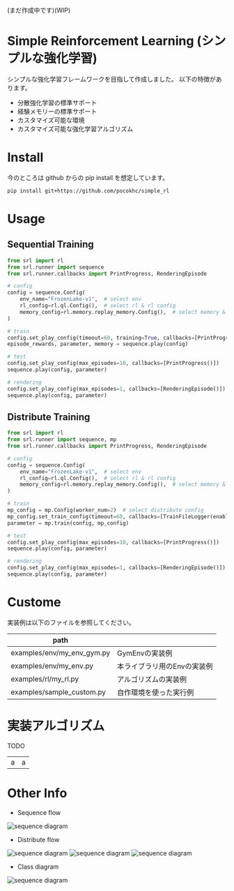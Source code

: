 (まだ作成中です)(WIP)

# Simple Reinforcement Learning (シンプルな強化学習)

シンプルな強化学習フレームワークを目指して作成しました。
以下の特徴があります。

+ 分散強化学習の標準サポート
+ 経験メモリーの標準サポート
+ カスタマイズ可能な環境
+ カスタマイズ可能な強化学習アルゴリズム


# Install

今のところは github からの pip install を想定しています。

``` bash
pip install git+https://github.com/pocokhc/simple_rl
```


# Usage
## Sequential Training

``` python
from srl import rl
from srl.runner import sequence
from srl.runner.callbacks import PrintProgress, RenderingEpisode

# config
config = sequence.Config(
    env_name="FrozenLake-v1",  # select env
    rl_config=rl.ql.Config(),  # select rl & rl config
    memory_config=rl.memory.replay_memory.Config(),  # select memory & memory config
)

# train
config.set_play_config(timeout=60, training=True, callbacks=[PrintProgress()])
episode_rewards, parameter, memory = sequence.play(config)

# test
config.set_play_config(max_episodes=10, callbacks=[PrintProgress()])
sequence.play(config, parameter)

# rendering
config.set_play_config(max_episodes=1, callbacks=[RenderingEpisode()])
sequence.play(config, parameter)
```

## Distribute Training

``` python
from srl import rl
from srl.runner import sequence, mp
from srl.runner.callbacks import PrintProgress, RenderingEpisode

# config
config = sequence.Config(
    env_name="FrozenLake-v1",  # select env
    rl_config=rl.ql.Config(),  # select rl & rl config
    memory_config=rl.memory.replay_memory.Config(),  # select memory & memory config
)

# train
mp_config = mp.Config(worker_num=2)  # select distribute config
mp_config.set_train_config(timeout=60, callbacks=[TrainFileLogger(enable_log=False, enable_checkpoint=False)])
parameter = mp.train(config, mp_config)

# test
config.set_play_config(max_episodes=10, callbacks=[PrintProgress()])
sequence.play(config, parameter)

# rendering
config.set_play_config(max_episodes=1, callbacks=[RenderingEpisode()])
sequence.play(config, parameter)
```

# Custome

実装例は以下のファイルを参照してください。

|path                      |   |
|--------------------------|---|
|examples/env/my_env_gym.py|GymEnvの実装例|
|examples/env/my_env.py    |本ライブラリ用のEnvの実装例|
|examples/rl/my_rl.py      |アルゴリズムの実装例|
|examples/sample_custom.py |自作環境を使った実行例|




# 実装アルゴリズム

TODO

|||
|---|---|
|a|a|





# Other Info


* Sequence flow

![sequence diagram](diagrams/sync_flow.png)


* Distribute flow

![sequence diagram](diagrams/runner_mp_flow.png)
![sequence diagram](diagrams/runner_mp_flow_trainer.png)
![sequence diagram](diagrams/runner_mp_flow_worker.png)

* Class diagram

![sequence diagram](diagrams/class.png)



